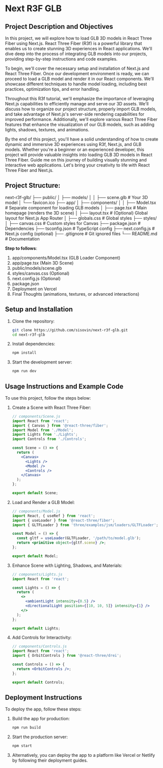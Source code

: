 # Next R3F GLB

## Project Description and Objectives

In this project, we will explore how to load GLB 3D models in React Three Fiber using Next.js. React Three Fiber (R3f) is a powerful library that enables us to create stunning 3D experiences in React applications. We'll dive deep into the process of integrating GLB models into our projects, providing step-by-step instructions and code examples.

To begin, we'll cover the necessary setup and installation of Next.js and React Three Fiber. Once our development environment is ready, we can proceed to load a GLB model and render it in our React components. We'll showcase different techniques to handle model loading, including best practices, optimization tips, and error handling.

Throughout this R3f tutorial, we'll emphasize the importance of leveraging Next.js capabilities to efficiently manage and serve our 3D assets. We'll discuss how to organize our project structure, properly import GLB models, and take advantage of Next.js's server-side rendering capabilities for improved performance. Additionally, we'll explore various React Three Fiber features that enhance the visualization of our GLB models, such as adding lights, shadows, textures, and animations.

By the end of this project, you'll have a solid understanding of how to create dynamic and immersive 3D experiences using R3f, Next.js, and GLB models. Whether you're a beginner or an experienced developer, this project will provide valuable insights into loading GLB 3D models in React Three Fiber. Guide me on this journey of building visually stunning and interactive web applications. Let's bring your creativity to life with React Three Fiber and Next.js.

## Project Structure:

next-r3f-glb/
├── public/
│   ├── models/
│   │   ├── scene.glb  # Your 3D model
│   └── favicon.ico
├── app/
│   ├── components/
│   │   ├── Model.tsx  # Separate component for loading GLB models
│   ├── page.tsx       # Main homepage (renders the 3D scene)
│   ├── layout.tsx     # (Optional) Global layout for Next.js App Router
│   ├── globals.css    # Global styles
├── styles/
│   ├── canvas.css     # Custom styles for Canvas
├── package.json       # Dependencies
├── tsconfig.json      # TypeScript config
├── next.config.js     # Next.js config (optional)
├── .gitignore         # Git ignored files
└── README.md          # Documentation

**Step to follows**:
1. app/components/Model.tsx (GLB Loader Component)
2. app/page.tsx (Main 3D Scene)
3. public/models/scene.glb
4. styles/canvas.css (Optional)
5. next.config.js (Optional)
6. package.json
7. Deployment on Vercel
8. Final Thoughts (animations, textures, or advanced interactions)

## Setup and Installation

1. Clone the repository:
   ```bash
   git clone https://github.com/sisovin/next-r3f-glb.git
   cd next-r3f-glb
   ```

2. Install dependencies:
   ```bash
   npm install
   ```

3. Start the development server:
   ```bash
   npm run dev
   ```

## Usage Instructions and Example Code

To use this project, follow the steps below:

1. Create a Scene with React Three Fiber:
   ```jsx
   // components/Scene.js
   import React from 'react';
   import { Canvas } from '@react-three/fiber';
   import Model from './Model';
   import Lights from './Lights';
   import Controls from './Controls';

   const Scene = () => {
     return (
       <Canvas>
         <Lights />
         <Model />
         <Controls />
       </Canvas>
     );
   };

   export default Scene;
   ```

2. Load and Render a GLB Model:
   ```jsx
   // components/Model.js
   import React, { useRef } from 'react';
   import { useLoader } from '@react-three/fiber';
   import { GLTFLoader } from 'three/examples/jsm/loaders/GLTFLoader';

   const Model = () => {
     const gltf = useLoader(GLTFLoader, '/path/to/model.glb');
     return <primitive object={gltf.scene} />;
   };

   export default Model;
   ```

3. Enhance Scene with Lighting, Shadows, and Materials:
   ```jsx
   // components/Lights.js
   import React from 'react';

   const Lights = () => {
     return (
       <>
         <ambientLight intensity={0.5} />
         <directionalLight position={[10, 10, 5]} intensity={1} />
       </>
     );
   };

   export default Lights;
   ```

4. Add Controls for Interactivity:
   ```jsx
   // components/Controls.js
   import React from 'react';
   import { OrbitControls } from '@react-three/drei';

   const Controls = () => {
     return <OrbitControls />;
   };

   export default Controls;
   ```

## Deployment Instructions

To deploy the app, follow these steps:

1. Build the app for production:
   ```bash
   npm run build
   ```

2. Start the production server:
   ```bash
   npm start
   ```

3. Alternatively, you can deploy the app to a platform like Vercel or Netlify by following their deployment guides.
